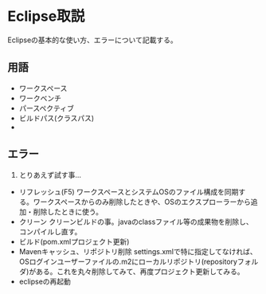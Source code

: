 # Eclipse取説
Eclipseの基本的な使い方、エラーについて記載する。

## 用語
- ワークスペース
- ワークベンチ
- パースペクティブ
- ビルドパス(クラスパス)
- 


## エラー
1. とりあえず試す事...
- リフレッシュ(F5)
  ワークスペースとシステムOSのファイル構成を同期する。ワークスペースからのみ削除したときや、OSのエクスプローラーから追加・削除したときに使う。
- クリーン
  クリーンビルドの事。javaのclassファイル等の成果物を削除し、コンパイルし直す。
- ビルド(pom.xmlプロジェクト更新)
- Mavenキャッシュ、リポジトリ削除
  settings.xmlで特に指定してなければ、OSログインユーザーファイルの.m2にローカルリポジトリ(repositoryフォルダ)がある。これを丸々削除してみて、再度プロジェクト更新してみる。
- eclipseの再起動


